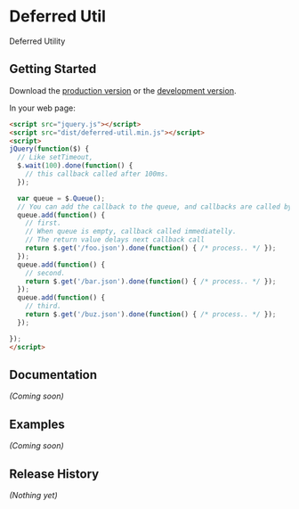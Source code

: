 # Deferred Util

Deferred Utility

## Getting Started
Download the [production version][min] or the [development version][max].

[min]: https://raw.github.com/kakusuke/jquery-deferred-util/master/dist/deferred-util.min.js
[max]: https://raw.github.com/kakusuke/jquery-deferred-util/master/dist/deferred-util.js

In your web page:

```html
<script src="jquery.js"></script>
<script src="dist/deferred-util.min.js"></script>
<script>
jQuery(function($) {
  // Like setTimeout,
  $.wait(100).done(function() {
    // this callback called after 100ms.
  });

  var queue = $.Queue();
  // You can add the callback to the queue, and callbacks are called by added order.
  queue.add(function() {
    // first.
    // When queue is empty, callback called immediatelly.
    // The return value delays next callback call
    return $.get('/foo.json').done(function() { /* process.. */ });
  });
  queue.add(function() {
    // second.
    return $.get('/bar.json').done(function() { /* process.. */ });
  });
  queue.add(function() {
    // third.
    return $.get('/buz.json').done(function() { /* process.. */ });
  });

});
</script>
```

## Documentation
_(Coming soon)_

## Examples
_(Coming soon)_

## Release History
_(Nothing yet)_
